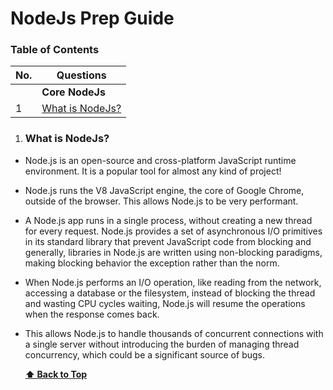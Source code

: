 # NodeJs Prep Guide

### Table of Contents

| No. | Questions |
| --- | --------- |
|   | **Core NodeJs** |
|1  | [What is NodeJs?](#what-is-react) |



1. ### What is NodeJs?

- Node.js is an open-source and cross-platform JavaScript runtime environment. It is a popular tool for almost any kind of project!

- Node.js runs the V8 JavaScript engine, the core of Google Chrome, outside of the browser. This allows Node.js to be very performant.

- A Node.js app runs in a single process, without creating a new thread for every request. Node.js provides a set of asynchronous I/O primitives in its standard library that prevent JavaScript code from blocking and generally, libraries in Node.js are written using non-blocking paradigms, making blocking behavior the exception rather than the norm.

- When Node.js performs an I/O operation, like reading from the network, accessing a database or the filesystem, instead of blocking the thread and wasting CPU cycles waiting, Node.js will resume the operations when the response comes back.

- This allows Node.js to handle thousands of concurrent connections with a single server without introducing the burden of managing thread concurrency, which could be a significant source of bugs.


   **[⬆ Back to Top](#table-of-contents)**
